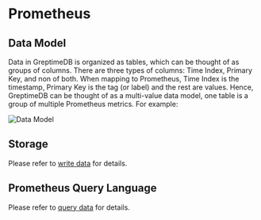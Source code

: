 # Prometheus

## Data Model

Data in GreptimeDB is organized as tables, which can be thought of as groups of columns. There are three types of columns: Time Index, Primary Key, and non of both. When mapping to Prometheus, Time Index is the timestamp, Primary Key is the tag (or label) and the rest are values. Hence, GreptimeDB can be thought of as a multi-value data model, one table is a group of multiple Prometheus metrics. For example:

![Data Model](/PromQL-multi-value-data-model.png)

## Storage

Please refer to [write data](../ingest-data/for-observerbility/prometheus.md) for details.

## Prometheus Query Language

Please refer to [query data](../query-data/promql.md) for details.
